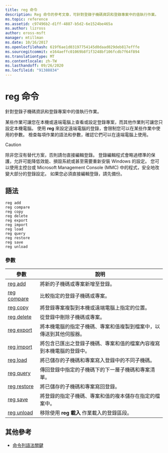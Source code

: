 ```yaml
---
title: reg 命令
description: Reg 命令的參考文章，可針對登錄子機碼資訊和登錄專案中的值執行作業。
ms.topic: reference
ms.assetid: c97496b2-d1ff-4887-b5d2-6e1524be465a
ms.author: lizross
author: eross-msft
manager: mtillman
ms.date: 10/16/2017
ms.openlocfilehash: 619f6ae1d03197754145d0daad029deb817efffe
ms.sourcegitcommit: e164aeffc01069b8f1f3248bf106fcdb7f64f894
ms.translationtype: MT
ms.contentlocale: zh-TW
ms.lasthandoff: 09/26/2020
ms.locfileid: "91388834"
---
```

# <a name="reg-commands"></a>reg 命令

針對登錄子機碼資訊和登錄專案中的值執行作業。

某些作業可讓您在本機或遠端電腦上查看或設定登錄專案，而其他作業則可讓您只設定本機電腦。 使用 **reg** 來設定遠端電腦的登錄，會限制您可以在某些作業中使用的參數。 檢查每項作業的語法和參數，確認它們可以在遠端電腦上使用。

> [!CAUTION]
> 除非您沒有替代方案，否則請勿直接編輯登錄。 登錄編輯程式會略過標準的保護，允許可能降低效能、損毀系統或甚至需要重新安裝 Windows 的設定。 您可以使用主控台或 Microsoft Management Console (MMC) 中的程式，安全地改變大部分的登錄設定。 如果您必須直接編輯登錄，請先備份。

## <a name="syntax"></a>語法

```
reg add
reg compare
reg copy
reg delete
reg export
reg import
reg load
reg query
reg restore
reg save
reg unload
```

### <a name="parameters"></a>參數

| 參數 | 說明 |
|--|--|
| [reg add](reg-add.md) | 將新的子機碼或專案新增至登錄。 |
| [reg compare](reg-compare.md) | 比較指定的登錄子機碼或專案。 |
| [reg copy](reg-copy.md) | 將登錄專案複製到本機或遠端電腦上指定的位置。 |
| [reg delete](reg-delete.md) | 從登錄中刪除子機碼或專案。 |
| [reg export](reg-export.md) | 將本機電腦的指定子機碼、專案和值複製到檔案中，以傳送到其他伺服器。 |
| [reg import](reg-import.md) | 將包含已匯出之登錄子機碼、專案和值的檔案內容複寫到本機電腦的登錄中。 |
| [reg load](reg-load.md) | 將已儲存的子機碼和專案寫入登錄中的不同子機碼。 |
| [reg query](reg-query.md) | 傳回登錄中指定的子機碼下的下一層子機碼和專案清單。 |
| [reg restore](reg-restore.md) | 將已儲存的子機碼和專案寫回登錄。 |
| [reg save](reg-save.md) | 將登錄的指定子機碼、專案和值的複本儲存在指定的檔案中。 |
| [reg unload](reg-unload.md) | 移除使用 **reg 載入** 作業載入的登錄區段。 |

## <a name="additional-references"></a>其他參考

- [命令列語法關鍵](command-line-syntax-key.md)
